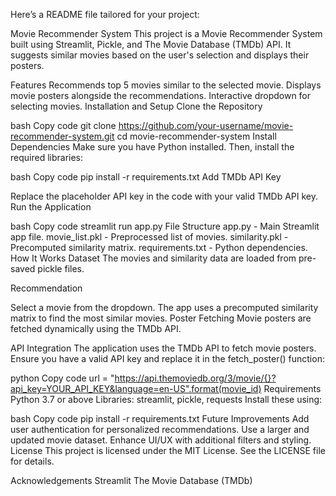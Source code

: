 
Here’s a README file tailored for your project:

Movie Recommender System
This project is a Movie Recommender System built using Streamlit, Pickle, and The Movie Database (TMDb) API. It suggests similar movies based on the user's selection and displays their posters.

Features
Recommends top 5 movies similar to the selected movie.
Displays movie posters alongside the recommendations.
Interactive dropdown for selecting movies.
Installation and Setup
Clone the Repository

bash
Copy code
git clone https://github.com/your-username/movie-recommender-system.git
cd movie-recommender-system
Install Dependencies Make sure you have Python installed. Then, install the required libraries:

bash
Copy code
pip install -r requirements.txt
Add TMDb API Key

Replace the placeholder API key in the code with your valid TMDb API key.
Run the Application

bash
Copy code
streamlit run app.py
File Structure
app.py - Main Streamlit app file.
movie_list.pkl - Preprocessed list of movies.
similarity.pkl - Precomputed similarity matrix.
requirements.txt - Python dependencies.
How It Works
Dataset
The movies and similarity data are loaded from pre-saved pickle files.

Recommendation

Select a movie from the dropdown.
The app uses a precomputed similarity matrix to find the most similar movies.
Poster Fetching
Movie posters are fetched dynamically using the TMDb API.

API Integration
The application uses the TMDb API to fetch movie posters. Ensure you have a valid API key and replace it in the fetch_poster() function:

python
Copy code
url = "https://api.themoviedb.org/3/movie/{}?api_key=YOUR_API_KEY&language=en-US".format(movie_id)
Requirements
Python 3.7 or above
Libraries: streamlit, pickle, requests
Install these using:

bash
Copy code
pip install -r requirements.txt
Future Improvements
Add user authentication for personalized recommendations.
Use a larger and updated movie dataset.
Enhance UI/UX with additional filters and styling.
License
This project is licensed under the MIT License. See the LICENSE file for details.

Acknowledgements
Streamlit
The Movie Database (TMDb)
